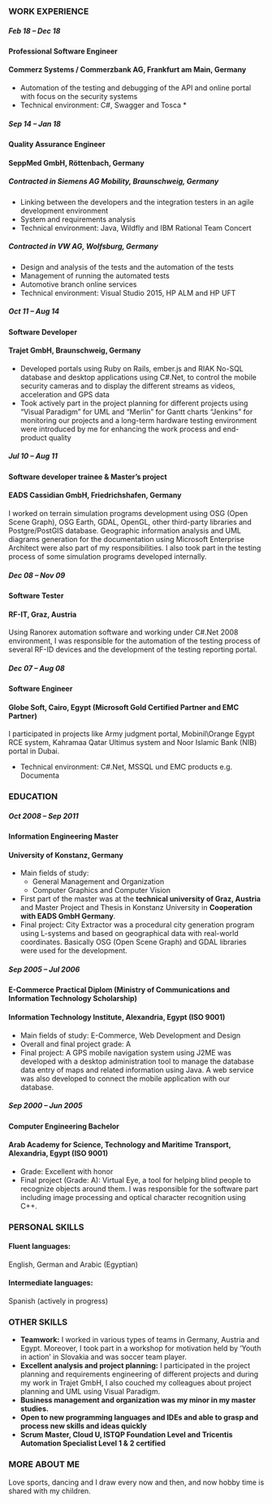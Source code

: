 ### WORK EXPERIENCE
##### Feb 18 – Dec 18
#### Professional Software Engineer
#### Commerz Systems / Commerzbank AG, Frankfurt am Main, Germany
* Automation of the testing and debugging of the API and online portal with focus on the security systems
* Technical environment: C#, Swagger and Tosca *
##### Sep 14 – Jan 18
#### Quality Assurance Engineer
#### SeppMed GmbH, Röttenbach, Germany
##### Contracted in **Siemens AG Mobility**, Braunschweig, Germany
* Linking between the developers and the integration testers in an agile development environment
* System and requirements analysis
* Technical environment: Java, Wildfly and IBM Rational Team Concert
##### Contracted in **VW AG**, Wolfsburg, Germany
* Design and analysis of the tests and the automation of the tests
* Management of running the automated tests
* Automotive branch online services
* Technical environment: Visual Studio 2015, HP ALM and HP UFT
##### Oct 11 – Aug 14
#### Software Developer
#### Trajet GmbH, Braunschweig, Germany
* Developed portals using Ruby on Rails, ember.js and RIAK No-SQL database and desktop applications using C#.Net, to control the mobile security cameras and to display the different streams as videos, acceleration and GPS data
* Took actively part in the project planning for different projects using “Visual Paradigm” for UML and “Merlin” for Gantt charts
“Jenkins” for monitoring our projects and a long-term hardware testing environment were introduced by me for enhancing the work process and end-product quality
##### Jul 10 – Aug 11
#### Software developer trainee & Master’s project
#### EADS Cassidian GmbH, Friedrichshafen, Germany
I worked on terrain simulation programs development using OSG (Open Scene Graph), OSG Earth, GDAL, OpenGL, other third-party libraries and Postgre/PostGIS database. Geographic information analysis and UML diagrams generation for the documentation using Microsoft Enterprise Architect were also part of my responsibilities. I also took part in the testing process of some simulation programs developed internally.
##### Dec 08 – Nov 09
#### Software Tester
#### RF-IT, Graz, Austria
Using Ranorex automation software and working under C#.Net 2008 environment, I was responsible for the automation of the testing process of several RF-ID devices and the development of the testing reporting portal.
##### Dec 07 – Aug 08
#### Software Engineer
#### Globe Soft, Cairo, Egypt (Microsoft Gold Certified Partner and EMC Partner)
I participated in projects like Army judgment portal, Mobinil\Orange Egypt RCE system, Kahramaa Qatar Ultimus system and Noor Islamic Bank (NIB) portal in Dubai.
* Technical environment: C#.Net, MSSQL und EMC products e.g. Documenta
### EDUCATION
##### Oct 2008 – Sep 2011
#### Information Engineering Master
#### University of Konstanz, Germany
* Main fields of study:
  * General Management and Organization
  * Computer Graphics and Computer Vision
* First part of the master was at the **technical university of Graz, Austria** and Master Project and Thesis in Konstanz University in **Cooperation with EADS GmbH Germany**.
* Final project: City Extractor was a procedural city generation program using L-systems and based on geographical data with real-world coordinates. Basically OSG (Open Scene Graph) and GDAL libraries were used for the development.
##### Sep 2005 – Jul 2006
#### E-Commerce Practical Diplom (Ministry of Communications and Information Technology Scholarship)
#### Information Technology Institute, Alexandria, Egypt (ISO 9001)
* Main fields of study: E-Commerce, Web Development and Design
* Overall and final project grade: A
* Final project: A GPS mobile navigation system using J2ME was developed with a desktop administration tool to manage the database data entry of maps and related information using Java. A web service was also developed to connect the mobile application with our database.
##### Sep 2000 – Jun 2005
#### Computer Engineering Bachelor
#### Arab Academy for Science, Technology and Maritime Transport, Alexandria, Egypt (ISO 9001)
* Grade: Excellent with honor
* Final project (Grade: A): Virtual Eye, a tool for helping blind people to recognize objects around them. I was responsible for the software part including image processing and optical character recognition using C++.
### PERSONAL SKILLS
#### Fluent languages: 
English, German and Arabic (Egyptian)
#### Intermediate languages:
Spanish (actively in progress)
### OTHER SKILLS
* **Teamwork:** I worked in various types of teams in Germany, Austria and Egypt. Moreover, I took part in a workshop for motivation held by ‘Youth in action’ in Slovakia and was soccer team player.
* **Excellent analysis and project planning:** I participated in the project planning and requirements engineering of different projects and during my work in Trajet GmbH, I also couched my colleagues about project planning and UML using Visual Paradigm.
* **Business management and organization was my minor in my master studies.**
* **Open to new programming languages and IDEs and able to grasp and process new skills and ideas quickly**
* **Scrum Master, Cloud U, ISTQP Foundation Level and Tricentis Automation Specialist Level 1 & 2 certified**
### MORE ABOUT ME
Love sports, dancing and I draw every now and then, and now hobby time is shared with my children.
